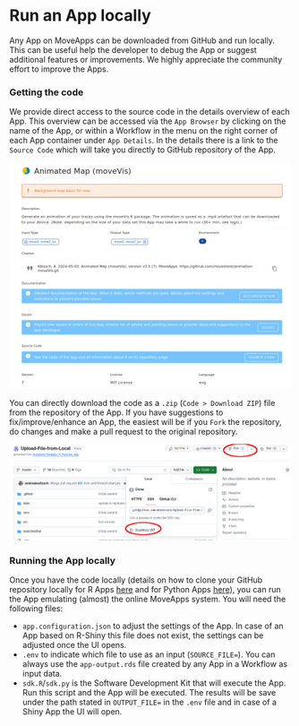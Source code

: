 # Run an App locally
Any App on MoveApps can be downloaded from GitHub and run locally. This can be useful help the developer to debug the App or suggest additional features or improvements. We highly appreciate the community effort to improve the Apps.

### Getting the code
We provide direct access to the source code in the details overview of each App. This overview can be accessed via the `App Browser` by clicking on the name of the App, or within a Workflow in the menu on the right corner of each App container under `App Details`. In the details there is a link to the `Source Code` which will take you directly to GitHub repository of the App.

<kbd>![](files/app_details.png ':size=600x')</kbd>

You can directly download the code as a `.zip` (`Code > Download ZIP`) file from the repository of the App. If you have suggestions to fix/improve/enhance an App, the easiest will be if you `Fork` the repository, do changes and make a pull request to the original repository. 

<kbd>![](files/fork_app.png ':size=600x')</kbd>

### Running the App locally
Once you have the code locally (details on how to clone your GitHub repository locally for R Apps [here](manage_Rapp_github.md) and for Python Apps [here](manage_Pyapp_github.md)), you can run the App emulating (almost) the online MoveApps system. You will need the following files:

- `app.configuration.json` to adjust the settings of the App. In case of an App based on R-Shiny this file does not exist, the settings can be adjusted once the UI opens.
- `.env` to indicate which file to use as an input (`SOURCE_FILE=`). You can always use the `app-output.rds` file created by any App in a Workflow as input data.
- `sdk.R`/`sdk.py` is the Software Development Kit that will execute the App. Run this script and the App will be executed. The results will be save under the path stated in `OUTPUT_FILE=` in the `.env` file and in case of a Shiny App the UI will open.
